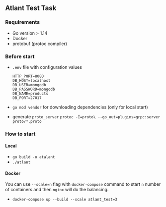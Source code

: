 ## Atlant Test Task 


### Requirements
- Go version > 1.14
- Docker
- protobuf (protoc compiler)
### Before start

 - `.env`  file with configuration values 
 
    ```.env
    HTTP_PORT=8080
    DB_HOST=localhost
    DB_USER=mongodb
    DB_PASSWORD=mongodb
    DB_NAME=products
    DB_PORT=27017
    ```
 - `go mod vendor` for downloading dependencies (only for local start)
 
 - generate `proto_server` `protoc -I=proto\ --go_out=plugins=grpc:server proto/*.proto` 

### How to start

#### Local
  
  - `go build -o atalant `
  - `./atlant`
  
#### Docker 
  You can use `--scale=n` flag with `docker-compose` 
  command to start `n` number of containers and then `nginx` will do the balancing.

 - `docker-compose up --build --scale atlant_test=3`